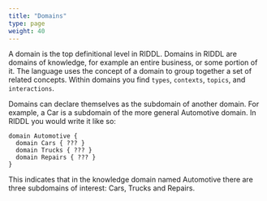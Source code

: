 ```yaml
---
title: "Domains"
type: page
weight: 40
---
```


A domain is the top definitional level in RIDDL. Domains in RIDDL are
domains of knowledge, for example an entire business, or some portion of it.
The language uses the concept of a domain to group together a set of related
concepts. Within domains  you find `types`, `contexts`, `topics`, and
`interactions`.

Domains can declare themselves as the subdomain of another domain. For
example, a Car is a subdomain of the more general Automotive
domain. In RIDDL you would write it like so:
```riddl
domain Automotive {
  domain Cars { ??? }
  domain Trucks { ??? }
  domain Repairs { ??? }
}
```
This indicates that in the knowledge domain named Automotive there are three
subdomains of interest: Cars, Trucks and Repairs.
